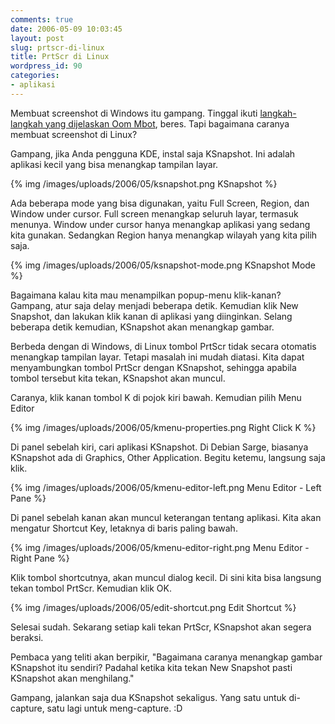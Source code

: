 ```yaml
---
comments: true
date: 2006-05-09 10:03:45
layout: post
slug: prtscr-di-linux
title: PrtScr di Linux
wordpress_id: 90
categories:
- aplikasi
---
```


Membuat screenshot di Windows itu gampang. Tinggal ikuti [langkah-langkah yang dijelaskan Oom Mbot](http://mbot.multiply.com/journal/item/225), beres. Tapi bagaimana caranya membuat screenshot di Linux?

Gampang, jika Anda pengguna KDE, instal saja KSnapshot. Ini adalah aplikasi kecil yang bisa menangkap tampilan layar. 

{% img /images/uploads/2006/05/ksnapshot.png KSnapshot %}

Ada beberapa mode yang bisa digunakan, yaitu Full Screen, Region, dan Window under cursor. Full screen menangkap seluruh layar, termasuk menunya. Window under cursor hanya menangkap aplikasi yang sedang kita gunakan. Sedangkan Region hanya menangkap wilayah yang kita pilih saja. 

{% img /images/uploads/2006/05/ksnapshot-mode.png KSnapshot Mode %}

Bagaimana kalau kita mau menampilkan popup-menu klik-kanan? Gampang, atur saja delay menjadi beberapa detik. Kemudian klik New Snapshot, dan lakukan klik kanan di aplikasi yang diinginkan. Selang beberapa detik kemudian, KSnapshot akan menangkap gambar.

Berbeda dengan di Windows, di Linux tombol PrtScr tidak secara otomatis menangkap tampilan layar. Tetapi masalah ini mudah diatasi. Kita dapat menyambungkan tombol PrtScr dengan KSnapshot, sehingga apabila tombol tersebut kita tekan, KSnapshot akan muncul. 

Caranya, klik kanan tombol K di pojok kiri bawah. Kemudian pilih Menu Editor

{% img /images/uploads/2006/05/kmenu-properties.png Right Click K %}

Di panel sebelah kiri, cari aplikasi KSnapshot. Di Debian Sarge, biasanya KSnapshot ada di Graphics, Other Application. Begitu ketemu, langsung saja klik. 

{% img /images/uploads/2006/05/kmenu-editor-left.png Menu Editor - Left Pane %}

Di panel sebelah kanan akan muncul keterangan tentang aplikasi. Kita akan mengatur Shortcut Key, letaknya di baris paling bawah. 

{% img /images/uploads/2006/05/kmenu-editor-right.png Menu Editor - Right Pane %}

Klik tombol shortcutnya, akan muncul dialog kecil. Di sini kita bisa langsung tekan tombol PrtScr. Kemudian klik OK. 

{% img /images/uploads/2006/05/edit-shortcut.png Edit Shortcut %}

Selesai sudah. Sekarang setiap kali tekan PrtScr, KSnapshot akan segera beraksi.

Pembaca yang teliti akan berpikir, "Bagaimana caranya menangkap gambar KSnapshot itu sendiri? Padahal ketika kita tekan New Snapshot pasti KSnapshot akan menghilang."

Gampang, jalankan saja dua KSnapshot sekaligus. Yang satu untuk di-capture, satu lagi untuk meng-capture. :D
